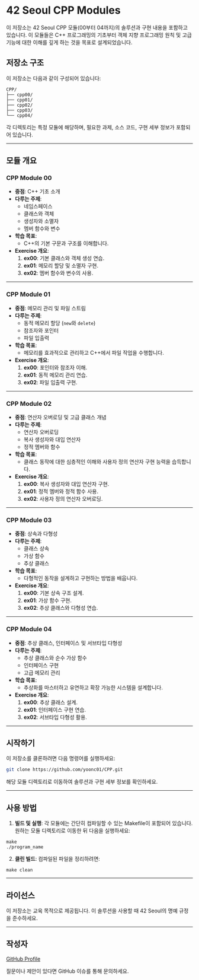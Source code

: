 # 42 Seoul CPP Modules

이 저장소는 42 Seoul CPP 모듈(00부터 04까지)의 솔루션과 구현 내용을 포함하고 있습니다. 이 모듈들은 C++ 프로그래밍의 기초부터 객체 지향 프로그래밍 원칙 및 고급 기능에 대한 이해를 깊게 하는 것을 목표로 설계되었습니다.

## 저장소 구조

이 저장소는 다음과 같이 구성되어 있습니다:

```
CPP/
├── cpp00/
├── cpp01/
├── cpp02/
├── cpp03/
└── cpp04/
```

각 디렉토리는 특정 모듈에 해당하며, 필요한 과제, 소스 코드, 구현 세부 정보가 포함되어 있습니다.

---

## 모듈 개요

### CPP Module 00
- **중점**: C++ 기초 소개
- **다루는 주제**:
  - 네임스페이스
  - 클래스와 객체
  - 생성자와 소멸자
  - 멤버 함수와 변수
- **학습 목표**:
  - C++의 기본 구문과 구조를 이해합니다.
- **Exercise 개요**:
  1. **ex00**: 기본 클래스와 객체 생성 연습.
  2. **ex01**: 메모리 할당 및 소멸자 구현.
  3. **ex02**: 멤버 함수와 변수의 사용.

---

### CPP Module 01
- **중점**: 메모리 관리 및 파일 스트림
- **다루는 주제**:
  - 동적 메모리 할당 (`new`와 `delete`)
  - 참조자와 포인터
  - 파일 입출력
- **학습 목표**:
  - 메모리를 효과적으로 관리하고 C++에서 파일 작업을 수행합니다.
- **Exercise 개요**:
  1. **ex00**: 포인터와 참조자 이해.
  2. **ex01**: 동적 메모리 관리 연습.
  3. **ex02**: 파일 입출력 구현.

---

### CPP Module 02
- **중점**: 연산자 오버로딩 및 고급 클래스 개념
- **다루는 주제**:
  - 연산자 오버로딩
  - 복사 생성자와 대입 연산자
  - 정적 멤버와 함수
- **학습 목표**:
  - 클래스 동작에 대한 심층적인 이해와 사용자 정의 연산자 구현 능력을 습득합니다.
- **Exercise 개요**:
  1. **ex00**: 복사 생성자와 대입 연산자 구현.
  2. **ex01**: 정적 멤버와 정적 함수 사용.
  3. **ex02**: 사용자 정의 연산자 오버로딩.

---

### CPP Module 03
- **중점**: 상속과 다형성
- **다루는 주제**:
  - 클래스 상속
  - 가상 함수
  - 추상 클래스
- **학습 목표**:
  - 다형적인 동작을 설계하고 구현하는 방법을 배웁니다.
- **Exercise 개요**:
  1. **ex00**: 기본 상속 구조 설계.
  2. **ex01**: 가상 함수 구현.
  3. **ex02**: 추상 클래스와 다형성 연습.

---

### CPP Module 04
- **중점**: 추상 클래스, 인터페이스 및 서브타입 다형성
- **다루는 주제**:
  - 추상 클래스와 순수 가상 함수
  - 인터페이스 구현
  - 고급 메모리 관리
- **학습 목표**:
  - 추상화를 마스터하고 유연하고 확장 가능한 시스템을 설계합니다.
- **Exercise 개요**:
  1. **ex00**: 추상 클래스 설계.
  2. **ex01**: 인터페이스 구현 연습.
  3. **ex02**: 서브타입 다형성 활용.

---

## 시작하기

이 저장소를 클론하려면 다음 명령어를 실행하세요:

```bash
git clone https://github.com/yoonc01/CPP.git
```

해당 모듈 디렉토리로 이동하여 솔루션과 구현 세부 정보를 확인하세요.

---

## 사용 방법

1. **빌드 및 실행**:
   각 모듈에는 간단히 컴파일할 수 있는 Makefile이 포함되어 있습니다. 원하는 모듈 디렉토리로 이동한 뒤 다음을 실행하세요:
```
make
./program_name
```
2. **클린 빌드**:
   컴파일된 파일을 정리하려면:
```
make clean
```
---

## 라이선스

이 저장소는 교육 목적으로 제공됩니다. 이 솔루션을 사용할 때 42 Seoul의 명예 규정을 준수하세요.

---

## 작성자

[GitHub Profile](https://github.com/yoonc01)

질문이나 제안이 있다면 GitHub 이슈를 통해 문의하세요.
